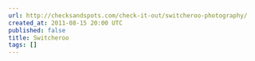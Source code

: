 ```yaml
---
url: http://checksandspots.com/check-it-out/switcheroo-photography/
created_at: 2011-08-15 20:00 UTC
published: false
title: Switcheroo
tags: []
---
```



